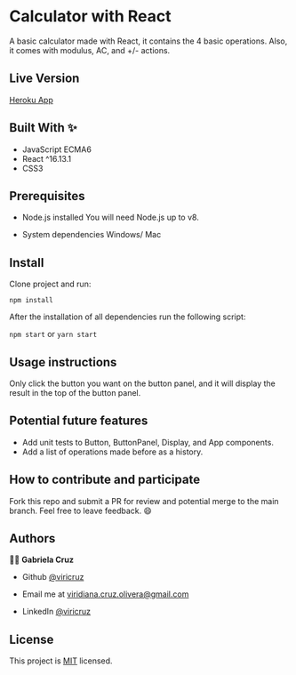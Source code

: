 # Calculator with React
A basic calculator made with React, it contains the 4 basic operations. Also, it comes with modulus, AC, and +/- actions.

## Live Version
[Heroku App](https://calculator-with-react.herokuapp.com/)

## Built With ✨

- JavaScript ECMA6
- React ^16.13.1
- CSS3

## Prerequisites
* Node.js installed
You will need Node.js up to v8.

* System dependencies
Windows/ Mac


## Install
Clone project and run:

`npm install`

After the installation of all dependencies run the following script:

`npm start` or `yarn start`

## Usage instructions
Only click the button you want on the button panel, and it will display the result in the top of the button panel.

## Potential future features

- Add unit tests to Button, ButtonPanel, Display, and App components.
- Add a list of operations made before as a history.

## How to contribute and participate
Fork this repo and submit a PR for review and potential merge to the main branch. Feel free to leave feedback. :smile:


## Authors

👨‍💻 **Gabriela Cruz**

- Github [@viricruz](https://github.com/ViriCruz/)

- Email me at viridiana.cruz.olivera@gmail.com

- LinkedIn [@viricruz](https://www.linkedin.com/in/viricruz/)

## License

This project is [MIT](LICENSE) licensed.


